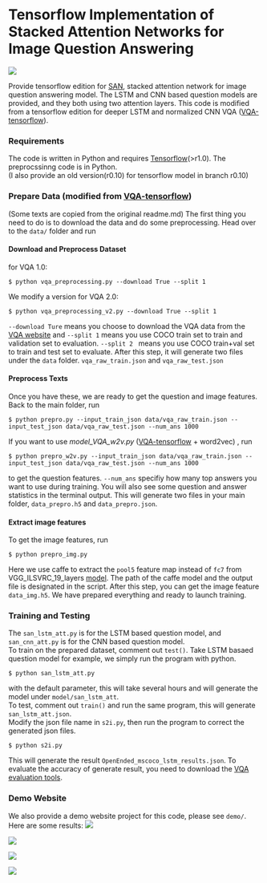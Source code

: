 # Tensorflow Implementation of Stacked Attention Networks for Image Question Answering

![](http://i.imgur.com/w12GezL.jpg)

Provide tensorflow edition for [SAN](https://arxiv.org/pdf/1511.02274.pdf), stacked attention network for image question answering model. The LSTM and CNN based question models are provided, and they both using two attention layers.
This code is modified from a tensorflow edition for deeper LSTM and normalized CNN VQA ([VQA-tensorflow](https://github.com/JamesChuanggg/VQA-tensorflow)).

### Requirements

The code is written in Python and requires [Tensorflow](https://www.tensorflow.org)(>r1.0). The preprocssinng code is in Python.</br>
(I also provide an old version(r0.10) for tensorflow model in branch r0.10)

### Prepare Data (modified from [VQA-tensorflow](https://github.com/JamesChuanggg/VQA-tensorflow))
(Some texts are copied from the original readme.md)
The first thing you need to do is to download the data and do some preprocessing. Head over to the `data/` folder and run

#### Download and Preprocess Dataset
for VQA 1.0:
```
$ python vqa_preprocessing.py --download True --split 1
```
We modify a version for VQA 2.0:
```
$ python vqa_preprocessing_v2.py --download True --split 1
```

`--download Ture` means you choose to download the VQA data from the [VQA website](http://www.visualqa.org/) and `--split 1` means you use COCO train set to train and validation set to evaluation. `--split 2 ` means you use COCO train+val set to train and test set to evaluate. After this step, it will generate two files under the `data` folder. `vqa_raw_train.json` and `vqa_raw_test.json`

#### Preprocess Texts
Once you have these, we are ready to get the question and image features. Back to the main folder, run

```
$ python prepro.py --input_train_json data/vqa_raw_train.json --input_test_json data/vqa_raw_test.json --num_ans 1000
```

If you want to use *model_VQA_w2v.py* ([VQA-tensorflow](https://github.com/JamesChuanggg/VQA-tensorflow) + word2vec) , run  

```
$ python prepro_w2v.py --input_train_json data/vqa_raw_train.json --input_test_json data/vqa_raw_test.json --num_ans 1000
```

to get the question features. `--num_ans` specifiy how many top answers you want to use during training. You will also see some question and answer statistics in the terminal output. This will generate two files in your main folder, `data_prepro.h5` and `data_prepro.json`.

#### Extract image features
To get the image features, run

```
$ python prepro_img.py
```

Here we use caffe to extract the `pool5` feature map instead of `fc7` from VGG_ILSVRC_19_layers [model](https://gist.github.com/ksimonyan/3785162f95cd2d5fee77). The path of the caffe model and the output file is designated in the script. After this step, you can get the image feature `data_img.h5`. We have prepared everything and ready to launch training.


### Training and Testing
The `san_lstm_att.py` is for the LSTM based question model, and `san_cnn_att.py` is for the CNN based question model.</br>
To train on the prepared dataset, comment out `test()`.
Take LSTM basaed question model for example, we simply run the program with python.

```
$ python san_lstm_att.py
```

with the default parameter, this will take several hours and will generate the model under `model/san_lstm_att`.</br>
To test, comment out `train()` and run the same program, this will generate `san_lstm_att.json`.</br>
Modify the json file name in `s2i.py`, then run the program to correct the generated json files.

```
$ python s2i.py
```

This will generate the result `OpenEnded_mscoco_lstm_results.json`. To evaluate the accuracy of generate result, you need to download the [VQA evaluation tools](https://github.com/VT-vision-lab/VQA).

### Demo Website
We also provide a demo website project for this code, please see `demo/`.
Here are some results:
![](http://i.imgur.com/Q0YJeP1.png)

![](http://i.imgur.com/21hhMqo.png)

![](http://i.imgur.com/HqH381v.png)

![](http://i.imgur.com/4LgShex.png)
